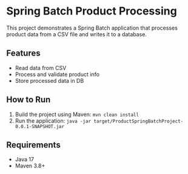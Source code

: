 # Spring Batch Product Processing

This project demonstrates a Spring Batch application that processes product data from a CSV file and writes it to a database.

## Features
- Read data from CSV
- Process and validate product info
- Store processed data in DB

## How to Run
1. Build the project using Maven: `mvn clean install`
2. Run the application: `java -jar target/ProductSpringBatchProject-0.0.1-SNAPSHOT.jar`

## Requirements
- Java 17
- Maven 3.8+
